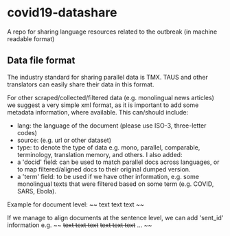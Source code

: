 # covid19-datashare
A repo for sharing language resources related to the outbreak (in machine readable format)

## Data file format

The industry standard for sharing parallel data is TMX. TAUS and other translators can easily share their data in this format.

For other scraped/collected/filtered data (e.g. monolingual news articles) we suggest a very simple xml format, as it is important to add some metadata information, where available. This can/should include: 

* lang: the language of the document (please use ISO-3, three-letter codes)
* source: (e.g. url or other dataset) 
* type: to denote the type of data e.g. mono, parallel, comparable, terminology, translation memory, and others. 
I also added: 
* a 'docid' field: can be used to match parallel docs across languages, or to map filtered/aligned docs to their original dumped version.
* a 'term' field: to be used if we have other information, e.g. some monolingual texts that were filtered based on some term (e.g. COVID, SARS, Ebola).

Example for document level:
~~
<doc docid='bbc_51871911' lang='eng' type='mono' source_url='https://www.bbc.co.uk/gahuza/51871911' term='COVID'>
text text text
</doc>
~~

If we manage to align documents at the sentence level, we can add 'sent_id' information e.g.
~~
<doc docid='bbc_51871911' lang='eng' type='mono' source_url='https://www.bbc.co.uk/gahuza/51871911' term='COVID'>
<s sent_id='1'>text text text</s>
<s sent_id='2'>text text text</s>
...
</doc>
~~



